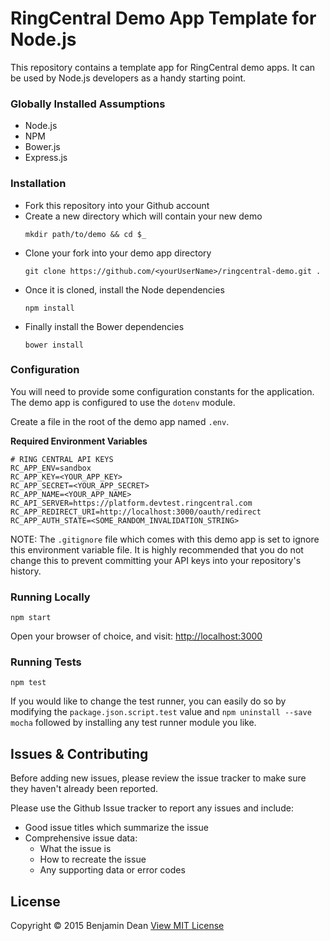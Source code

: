 # RingCentral Demo App Template for Node.js

This repository contains a template app for RingCentral demo apps. It can be used by Node.js developers as a handy starting point.

### Globally Installed Assumptions

* Node.js
* NPM
* Bower.js
* Express.js

### Installation

* Fork this repository into your Github account
* Create a new directory which will contain your new demo
    ```
    mkdir path/to/demo && cd $_
    ```
* Clone your fork into your demo app directory
    ```
    git clone https://github.com/<yourUserName>/ringcentral-demo.git .
    ```
* Once it is cloned, install the Node dependencies
    ```
    npm install
    ```
* Finally install the Bower dependencies
    ```
    bower install
    ```
### Configuration
You will need to provide some configuration constants for the application. The demo app is configured to use the `dotenv` module.

Create a file in the root of the demo app named `.env`.

**Required Environment Variables**
```
# RING CENTRAL API KEYS
RC_APP_ENV=sandbox
RC_APP_KEY=<YOUR_APP_KEY>
RC_APP_SECRET=<YOUR_APP_SECRET>
RC_APP_NAME=<YOUR_APP_NAME>
RC_API_SERVER=https://platform.devtest.ringcentral.com
RC_APP_REDIRECT_URI=http://localhost:3000/oauth/redirect
RC_APP_AUTH_STATE=<SOME_RANDOM_INVALIDATION_STRING>
```

NOTE: The `.gitignore` file which comes with this demo app is set to ignore this environment variable file. It is highly recommended that you do not change this to prevent committing your API keys into your repository's history.

### Running Locally

```
npm start
```

Open your browser of choice, and visit: [http://localhost:3000](http://localhost:3000)

### Running Tests

```
npm test
```

If you would like to change the test runner, you can easily do so by modifying the `package.json.script.test` value and `npm uninstall --save mocha` followed by installing any test runner module you like.

## Issues &amp; Contributing
Before adding new issues, please review the issue tracker to make sure they haven't already been reported.

Please use the Github Issue tracker to report any issues and include:

* Good issue titles which summarize the issue
* Comprehensive issue data:
  * What the issue is
  * How to recreate the issue
  * Any supporting data or error codes

## License
Copyright &copy; 2015 Benjamin Dean
[View MIT License](/LICENSE)
